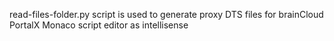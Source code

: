 read-files-folder.py script is used to generate proxy DTS files for brainCloud PortalX Monaco script editor as intellisense 